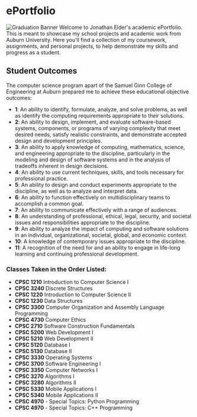 # ePortfolio
![Graduation Banner](Photos/JElderGraduation.png) 
Welcome to Jonathan Elder's academic ePortfolio. This is meant to showcase my school projects and academic work from Auburn University. Here you'll find a collection of my coursework, assignments, and personal projects, to help demonstrate my skills and progress as a student.

## Student Outcomes
The computer science program apart of the Samuel Ginn College of Engineering at Auburn prepared me to achieve these educational objective outcomes:

- **1**: An ability to identify, formulate, analyze, and solve problems, as well as identify the computing requirements appropriate to their solutions.
- **2**: An ability to design, implement, and evaluate software-based systems, components, or programs of varying complexity that meet desired needs, satisfy realistic constraints, and demonstrate accepted design and development principles.
- **3**: An ability to apply knowledge of computing, mathematics, science, and engineering appropriate to the discipline, particularly in the modeling and design of software systems and in the analysis of tradeoffs inherent in design decisions.
- **4**: An ability to use current techniques, skills, and tools necessary for professional practice.
- **5**: An ability to design and conduct experiments appropriate to the discipline, as well as to analyze and interpret data.
- **6**: An ability to function effectively on multidisciplinary teams to accomplish a common goal.
- **7**: An ability to communicate effectively with a range of audiences.
- **8**: An understanding of professional, ethical, legal, security, and societal issues and responsibilities appropriate to the discipline.
- **9**: An ability to analyze the impact of computing and software solutions in an individual, organizational, societal, global, and economic context.
- **10**: A knowledge of contemporary issues appropriate to the discipline.
- **11**: A recognition of the need for and an ability to engage in life-long learning and continuing professional development.

### Classes Taken in the Order Listed:

- **CPSC 1210** Introduction to Computer Science I
- **CPSC 3240** Discrete Structures
- **CPSC 1220** Introduction to Computer Science II
- **CPSC 1230** Data Structures
- **CPSC 3300** Computer Organization and Assembly Language Programming
- **CPSC 4730** Computer Ethics
- **CPSC 2710** Software Construction Fundamentals
- **CPSC 5200** Web Development I
- **CPSC 5210** Web Development II
- **CPSC 5120** Database I
- **CPSC 5130** Database II
- **CPSC 3330** Operating Systems
- **CPSC 3700** Software Engineering I
- **CPSC 3350** Computer Networks I
- **CPSC 3270** Algorithms I
- **CPSC 3280** Algorithms II
- **CPSC 5330** Mobile Applications I
- **CPSC 5340** Mobile Applications II
- **CPSC 4970** - Special Topics: Python Programming
- **CPSC 4970** - Special Topics: C++ Programming



